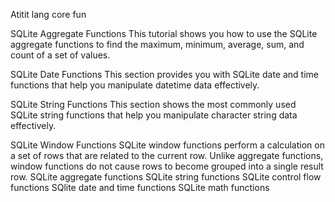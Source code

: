 Atitit lang core fun  


SQLite Aggregate Functions
This tutorial shows you how to use the SQLite aggregate functions to find the maximum, minimum, average, sum, and count of a set of values.

SQLite Date Functions
This section provides you with SQLite date and time functions that help you manipulate datetime data effectively.

SQLite String Functions
This section shows the most commonly used SQLite string functions that help you manipulate character string data effectively.

SQLite Window Functions
SQLite window functions perform a calculation on a set of rows that are related to the current row. Unlike aggregate functions, window functions do not cause rows to become grouped into a single result row.
SQLite aggregate functions
SQLite string functions
SQLite control flow functions
SQlite date and time functions
SQLite math functions

